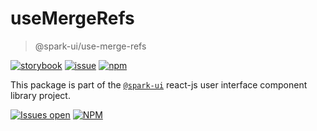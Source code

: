 # useMergeRefs

> @spark-ui/use-merge-refs

[![storybook](https://img.shields.io/badge/storybook-black?logo=storybook)](https://sparkui.vercel.app/?path=/docs/hooks-usemergerefs--docs)
[![issue](https://img.shields.io/badge/report%20a%20bug-black?logo=openbugbounty&logoColor=red)](https://github.com/leboncoin/spark-web/issues/new?&projects=4&template=bug-report.yml&assignees=&labels=hook,use-merge-refs)
[![npm](https://img.shields.io/npm/dt/%40spark-ui/use-merge-refs?logo=npm&labelColor=black)](https://www.npmjs.com/package/@spark-ui/use-merge-refs)

This package is part of the [`@spark-ui`](https://github.com/leboncoin/spark-web) react-js user interface component library project.

[![Issues open](https://img.shields.io/github/issues-search/leboncoin/spark-web?query=is%3Aopen%20label%3Ahook%20label%3Ause-merge-refs&logo=openbugbounty&logoColor=red&label=issues%20open&color=red)](https://github.com/leboncoin/spark-web/issues?q=is%3Aopen+label%3Ahook+label%3Ause-merge-refs)
[![NPM](https://img.shields.io/npm/l/%40spark-ui%2Fuse-merge-refs)](https://github.com/leboncoin/spark-web/blob/main/packages/hooks/use-merge-refs/LICENSE.md)
